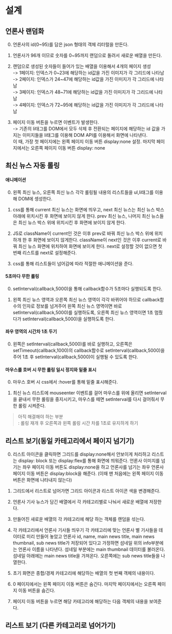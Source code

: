# 설계

## 언론사 랜덤화

0. 언론사의 id(0~95)를 담은 json 형태의 객체 리터럴을 만든다.

1. 언론사가 96개 이므로 숫자를 0~95까지 랜덤으로 돌려서 새로운 배열을 만든다.

2. 랜덤으로 생성된 숫자들이 들어가 있는 배열을 이용해서 4개의 페이지 생성  
    -> 1페이지: 인덱스가 0~23에 해당하는 id값을 가진 이미지가 각 그리드에 나타남  
    -> 2페이지: 인덱스가 24~47에 해당하는 id값을 가진 이미지가 각 그리드에 나타남  
    -> 3페이지: 인덱스가 48~71에 해당하는 id값을 가진 이미지가 각 그리드에 나타남  
   -> 4페이지: 인덱스가 72~95에 해당하는 id값을 가진 이미지가 각 그리드에 나타남

3. 페이지 이동 버튼을 누르면 이벤트가 발생한다.  
   -> 기존의 li태그를 DOM에서 모두 삭제 후 전환되는 페이지에 해당하는 id 값을 가지는 이미지들을 li태그를 이용해 DOM API를 이용해서 화면에 나타낸다.  
   이 때, 가장 첫 페이지에는 왼쪽 페이지 이동 버튼 display:none 설정. 마지막 페이지에서는 오른쪽 페이지 이동 버튼 display: none

## 최신 뉴스 자동 롤링

#### 애니메이션

0. 왼쪽 최신 뉴스, 오른쪽 최신 뉴스 각각 롤링될 내용의 리스트들을 ul,li태그를 이용해 DOM에 셍성한다.

1. css를 통해 current 최신 뉴스는 화면에 띄우고, next 최신 뉴스는 최신 뉴스 박스 아래에 위치시킨 후 화면에 보이지 않게 한다. prev 최신 뉴스, 나머지 최신 뉴스들은 최신 뉴스 박스 위에 위치시킨 후 화면에 보이지 않게 한다.

2. JS로 className이 current인 것은 이후 prev로 바꿔 최신 뉴스 박스 위에 위치하개 한 후 화면에 보이지 않게한다. className이 next인 것은 이후 current로 바꿔 최신 뉴스 화면에 위치하여 화면에 보이게 한다. next로 설정할 것이 없으면 첫 번째 리스트를 next로 설정해준다.

3. css를 통해 리스트들이 넘어감에 따라 적절한 애니메이션을 준다.

#### 5초마다 무한 롤링

0. setInterval(callback,5000)을 통해 callback함수가 5초마다 실행되도록 한다.

1. 왼쪽 최신 뉴스 영역과 오른쪽 최신 뉴스 영역이 각각 바뀌어야 하므로 callback함수의 인자로 정보를 넘겨주어 왼쪽 최신 뉴스 영역이면 바로 setInterval(callback,5000)를 실행하도록, 오른쪽 최신 뉴스 영역이면 1초 멈췄다가 setInterval(callback,5000)을 실행하도록 한다.

#### 좌우 영역의 시간차 1초 두기

0. 왼쪽은 setInterval(callback,5000)를 바로 실행하고, 오른쪽은 setTimeout(callback,1000)의 callback함수로 setInterval(callback,5000)을 주어 1초 후 setInterval(callback,5000)이 실행될 수 있도록 한다.

#### 마우스를 호버 시 무한 롤링 일시 정지와 밑줄 표시

0. 마우스 호버 시 css에서 :hover를 통해 밑줄 표시해준다.

1. 최신 뉴스 리스트에 mouseenter 이벤트를 걸어 마우스를 위에 올리면 setInterval을 끝내서 무한 롤링을 중지시키고, 마우스를 떼면 setInterval를 다시 걸어줘서 무한 롤링 시켜준다.

> 아직 해결해야 하는 부분  
> : 롤링 재개 후 오른쪽과 왼쪽 롤링 시간 차를 1초로 유지하게 하기

## 리스트 보기(동일 카테고리에서 페이지 넘기기)

0. 리스트 아이콘을 클릭하면 그리드를 display:none해서 안보이게 처리하고 리스트는 display: block 또는 display:flex를 통해 화면에 띄워준다. 언론사 이미지를 넘기는 좌우 페이지 이동 버튼도 display:none을 하고 언론사를 넘기는 좌우 언론사 페이지 이동 버튼은 display:block을 해준다. (이때 맨 처음에는 왼쪽 페이지 이동 버튼은 화면에 나타내지 않는다)

1. 그리드에서 리스트로 넘어가면 그리드 아이콘과 리스트 아이콘 색을 변경해준다.

2. 언론사 기사 뉴스가 담긴 배열에서 각 카테고리별로 나눠서 새로운 배열에 저장한다.

3. 만들어진 새로운 배열의 각 카테고리에 해당 하는 객체를 랜덤을 섞는다.

4. 각 카테고리에서 언론사 기사들 띄우기
   각 카테고리에 맞는 언론사 별 기사들을 데이터로 미리 만들어 놓았고 언론사 id, name, main news title, main news thumbnail, sub news title가 저장되어 있다고 가정하면 섬네일 위의 info부분에는 언론사 이름을 나타낸다. 섬네일 부분에는 main thumbnail 데이터를 불러온다. 섬네일 아래에는 main news title을 가져온다. 오른쪽에는 sub news title들을 나열한다.

5. 초기 화면은 종합/경제 카테고리에 해당하는 배열의 첫 번째 객체의 내용이다.

6. 0 페이지에서는 왼쪽 페이지 이동 버튼은 숨긴다. 마지막 페이지에서는 오른쪽 페이지 이동 버튼을 숨긴다.

7. 페이지 이동 버튼을 누르면 해당 카테고리에 해당하는 다음 객체의 내용을 보여준다.

## 리스트 보기 (다른 카테고리로 넘어가기)
